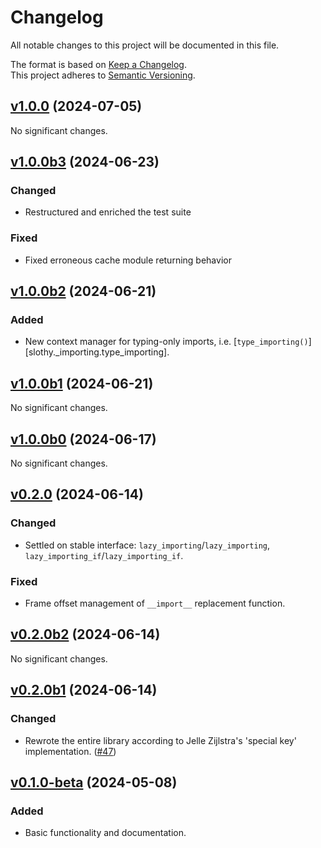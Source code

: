 # Changelog

All notable changes to this project will be documented in this file.

The format is based on [Keep a Changelog](http://keepachangelog.com/en/1.0.0/).<br/>
This project adheres to [Semantic Versioning](http://semver.org/spec/v2.0.0.html).

<!-- insertion marker -->

## [v1.0.0](https://github.com/bswck/slothy/tree/v1.0.0) (2024-07-05)


No significant changes.


## [v1.0.0b3](https://github.com/bswck/slothy/tree/v1.0.0b3) (2024-06-23)


### Changed

- Restructured and enriched the test suite

### Fixed

- Fixed erroneous cache module returning behavior


## [v1.0.0b2](https://github.com/bswck/slothy/tree/v1.0.0b2) (2024-06-21)


### Added

- New context manager for typing-only imports, i.e. [`type_importing()`][slothy._importing.type_importing].


## [v1.0.0b1](https://github.com/bswck/slothy/tree/v1.0.0b1) (2024-06-21)


No significant changes.


## [v1.0.0b0](https://github.com/bswck/slothy/tree/v1.0.0b0) (2024-06-17)


No significant changes.


## [v0.2.0](https://github.com/bswck/slothy/tree/v0.2.0) (2024-06-14)


### Changed

- Settled on stable interface: `lazy_importing`/`lazy_importing`, `lazy_importing_if`/`lazy_importing_if`.

### Fixed

- Frame offset management of `__import__` replacement function.


## [v0.2.0b2](https://github.com/bswck/slothy/tree/v0.2.0b2) (2024-06-14)


No significant changes.


## [v0.2.0b1](https://github.com/bswck/slothy/tree/v0.2.0b1) (2024-06-14)


### Changed

- Rewrote the entire library according to Jelle Zijlstra's 'special key' implementation. ([#47](https://github.com/bswck/slothy/issues/47))


## [v0.1.0-beta](https://github.com/bswck/slothy/tree/v0.1.0-beta) (2024-05-08)


### Added

- Basic functionality and documentation.
